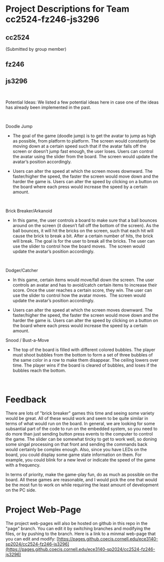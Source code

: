 # Project Descriptions for Team cc2524-fz246-js3296

## cc2524
(Submitted by group member)
## fz246
## js3296
 

Potential Ideas: We listed a few potential ideas here in case one of the ideas has already been implemented in the past.

 

Doodle Jump

* The goal of the game (doodle jump) is to get the avatar to jump as high as possible, from platform to platform. The screen would constantly be moving down at a certain speed such that if the avatar falls off the screen or doesn’t jump fast enough, the user loses. Users can control the avatar using the slider from the board. The screen would update the avatar’s position accordingly. 

* Users can alter the speed at which the screen moves downward. The faster/higher the speed, the faster the screen would move down and the harder the game is. Users can alter the speed by clicking on a button on the board where each press would increase the speed by a certain amount. 

 

Brick Breaker/Arkanoid

* In this game, the user controls a board to make sure that a ball bounces around on the screen (it doesn’t fall off the bottom of the screen). As the ball bounces, it will hit the bricks on the screen, such that each hit will cause the brick to break a bit. After a certain number of hits, the brick will break. The goal is for the user to break all the bricks. The user can use the slider to control how the board moves.  The screen would update the avatar’s position accordingly. 

 

Dodger/Catcher

* In this game, certain items would move/fall down the screen. The user controls an avatar and has to avoid/catch certain items to increase their score. Once the user reaches a certain score, they win. The user can use the slider to control how the avatar moves.  The screen would update the avatar’s position accordingly. 

* Users can alter the speed at which the screen moves downward. The faster/higher the speed, the faster the screen would move down and the harder the game is. Users can alter the speed by clicking on a button on the board where each press would increase the speed by a certain amount. 
 

Snood / Bust-a-Move

* The top of the board is filled with different colored bubbles. The player must shoot bubbles from the bottom to form a set of three bubbles of the same color in a row to make them disappear. The ceiling lowers over time. The player wins if the board is cleared of bubbles, and loses if the bubbles reach the bottom.

 
# Feedback

There are lots of "brick breaker" games this time and seeing some variety would be great. All of these would work and seem to be quite similar in terms of what would run on the board. In general, we are looking for some subsantial part of the code to run on the embedded system, so you need to do more than just sending button press events to the computer to control the game. The slider can be somewhat tircky to get to work well, so doning some singal processing on that front and sending the commands back would certainly be complex enough.  Also, since you have LEDs on the board, you could display some game state information on them. For example, you could blink for a new level or indicate the speed of the game with a frequency. 

In terms of priority, make the game-play fun, do as much as possible on the board. All these games are reasonable, and I would pick the one that would be the most fun to work on while requiring the least amount of development on the PC side. 


# Project Web-Page

The project web-pages will also be hosted on github in this repo in the "page" branch. You can edit it by switching branches and modifying the files, or by pushing to the branch. Here is a link to a minmal web-page that you can edit and modify: [https://pages.github.coecis.cornell.edu/ece3140-sp2024/cc2524-fz246-js3296](https://pages.github.coecis.cornell.edu/ece3140-sp2024/cc2524-fz246-js3296)
